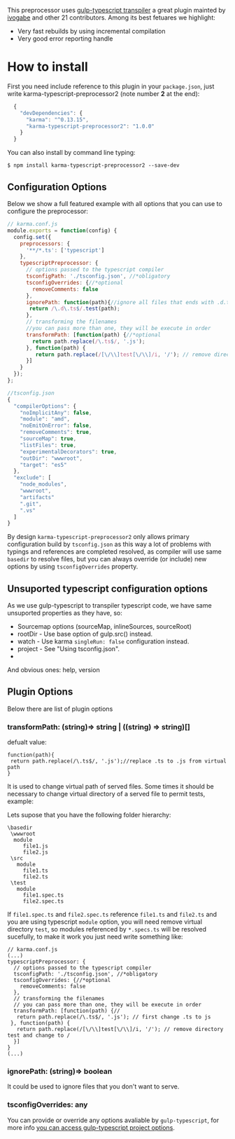 This preprocessor uses [gulp-typescript transpiler](https://www.npmjs.com/package/gulp-typescript) a great plugin mainted by [ivogabe](https://github.com/ivogabe) and other 21 contributors. Among its best fetuares we highlight:

 - Very fast rebuilds by using incremental compilation
 - Very good error reporting handle



# How to install

First you need include reference to this plugin in your `package.json`, just write karma-typescript-preprocessor2 (note number **2** at the end):

```JavaScript
  {
    "devDependencies": {
      "karma": "^0.13.15",
      "karma-typescript-preprocessor2": "1.0.0"
    }
  }
```
You can also install by command line typing:

`$ npm install karma-typescript-preprocessor2 --save-dev`

## Configuration Options

Below we show a full featured example with all options that you can use to configure the preprocessor:


```javascript
// karma.conf.js 
module.exports = function(config) {
  config.set({
    preprocessors: {
      '**/*.ts': ['typescript']
    },
    typescriptPreprocessor: {
      // options passed to the typescript compiler 
      tsconfigPath: './tsconfig.json', //*obligatory
      tsconfigOverrides: {//*optional
        removeComments: false
      },
      ignorePath: function(path){//ignore all files that ends with .d.ts (this files will not be served)
       return /\.d\.ts$/.test(path);
      },
      // transforming the filenames 
      //you can pass more than one, they will be execute in order
      transformPath: [function(path) {//*optional
        return path.replace(/\.ts$/, '.js');
      }, function(path) {
         return path.replace(/[\/\\]test[\/\\]/i, '/'); // remove directory test and change to /
      }]
    }
  });
};
```

```javascript
//tsconfig.json
{
  "compilerOptions": {
    "noImplicitAny": false,
    "module": "amd",
    "noEmitOnError": false,
    "removeComments": true,
    "sourceMap": true,
    "listFiles": true,
    "experimentalDecorators": true,
    "outDir": "wwwroot",
    "target": "es5"
  },
  "exclude": [
    "node_modules",
    "wwwroot",
    "artifacts"
    ".git",
    ".vs"
  ]
}
```

By design ``karma-typescript-preprocessor2`` only allows primary configuration build by ``tsconfig.json`` as this way a lot of problems with typings and references are completed resolved, as compiler will use same ``basedir`` to resolve files, but you can always override (or include) new options by using ``tsconfigOverrides`` property.

## Unsuported typescript configuration options
As we use gulp-typescript to transpiler typescript code, we have same unsuported properties as they have, so:

 - Sourcemap options (sourceMap, inlineSources, sourceRoot)
 - rootDir - Use base option of gulp.src() instead.
 - watch - Use karma ``singleRun: false`` configuration instead.
 - project - See "Using tsconfig.json".
 - 
And obvious ones: help, version

## Plugin Options

Below there are list of plugin options

### transformPath:  (string)=> string |  ((string) => string)[]

defualt value:
```
function(path){
 return path.replace(/\.ts$/, '.js');//replace .ts to .js from virtual path
}

```

It is used to change virtual path of served files. Some times it should be necessary to change virtual directory of a served file to permit tests, example:

Lets supose that you have the following folder hierarchy:

```
\basedir
 \wwwroot
  module
     file1.js
     file2.js
 \src
   module
     file1.ts
     file2.ts
 \test
   module
     file1.spec.ts
     file2.spec.ts
```

If ``file1.spec.ts`` and ``file2.spec.ts`` reference ``file1.ts`` and ``file2.ts`` and you are using typescript ``module`` option, you will need remove virtual directory ``test``, so modules referenced by ``*.specs.ts`` will be resolved sucefully, to make it work you just need write something like:

```
// karma.conf.js 
(...)
typescriptPreprocessor: {
  // options passed to the typescript compiler 
  tsconfigPath: './tsconfig.json', //*obligatory
  tsconfigOverrides: {//*optional
    removeComments: false
  },
  // transforming the filenames 
  // you can pass more than one, they will be execute in order
  transformPath: [function(path) {//
   return path.replace(/\.ts$/, '.js'); // first change .ts to js
 }, function(path) {
   return path.replace(/[\/\\]test[\/\\]/i, '/'); // remove directory test and change to /
  }]
}
(...)
```

### ignorePath: (string)=> boolean

It could be used to ignore files that you don't want to serve. 

### tsconfigOverrides: any

You can provide or override any options avaliable by ``gulp-typescript``, for more info [you can access gulp-typescript project options](https://github.com/ivogabe/gulp-typescript#options).








